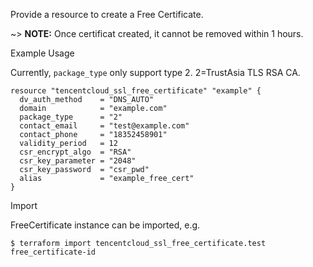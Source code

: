 Provide a resource to create a Free Certificate.

~> **NOTE:** Once certificat created, it cannot be removed within 1 hours.

Example Usage

Currently, `package_type` only support type 2. 2=TrustAsia TLS RSA CA.

```hcl
resource "tencentcloud_ssl_free_certificate" "example" {
  dv_auth_method    = "DNS_AUTO"
  domain            = "example.com"
  package_type      = "2"
  contact_email     = "test@example.com"
  contact_phone     = "18352458901"
  validity_period   = 12
  csr_encrypt_algo  = "RSA"
  csr_key_parameter = "2048"
  csr_key_password  = "csr_pwd"
  alias             = "example_free_cert"
}
```

Import

FreeCertificate instance can be imported, e.g.
```
$ terraform import tencentcloud_ssl_free_certificate.test free_certificate-id
```